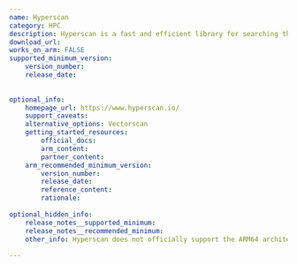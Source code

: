 ```yaml
---
name: Hyperscan
category: HPC
description: Hyperscan is a fast and efficient library for searching through large datasets using regular expressions. It's built for real-time text processing, handling complex pattern matching quickly.
download_url:
works_on_arm: FALSE
supported_minimum_version:
    version_number:
    release_date:
 
 
optional_info:
    homepage_url: https://www.hyperscan.io/
    support_caveats:
    alternative_options: Vectorscan
    getting_started_resources:
        official_docs:
        arm_content:
        partner_content:
    arm_recommended_minimum_version:
        version_number:
        release_date:
        reference_content:
        rationale:
 
optional_hidden_info:
    release_notes__supported_minimum:
    release_notes__recommended_minimum:
    other_info: Hyperscan does not officially support the ARM64 architecture, as it is highly optimized for Intel's x86 architecture. Kindly refer to this [blog](https://developer.arm.com/documentation/109794/0100/History-of-Hyperscan) and the related [issue](https://github.com/intel/hyperscan/issues/197) for more information. However, there is an open-source alternative, Vectorscan, which is a fork of Hyperscan that has been modified to run on more platforms, including ARM64.
 
---
```

